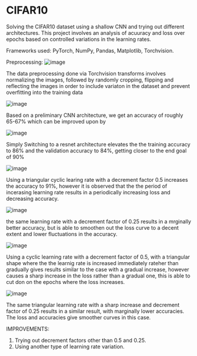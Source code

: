 # CIFAR10
Solving the CIFAR10 dataset using a shallow CNN and trying out different architectures.
This project involves an analysis of acuuracy and loss over epochs based on controlled variations in the learning rates. 

Frameworks used: PyTorch, NumPy, Pandas, Matplotlib, Torchvision.

Preprocessing:
![image](https://user-images.githubusercontent.com/74304695/183104278-152d4e30-26a0-4417-b450-62a5090e22b7.png)

The data preprocessing done via Torchvision transforms involves normalizing the images, followed by randomly cropping, flipping and reflecting the images in order to include variaton in the dataset and prevent overfitting into the training data  

![image](https://user-images.githubusercontent.com/74304695/183101235-8d2ddaba-af29-45d5-a176-666217876576.png)

Based on a preliminary CNN architecture, we get an accuracy of roughly 65-67% which can be improved upon by 

![image](https://user-images.githubusercontent.com/74304695/183103380-6b6d1005-6e96-4a90-88a2-ee262953f429.png)

Simply Switching to a resnet architecture elevates the the training accuracy to 86% and the validation accuracy to 84%, getting closer to the end goal of 90%

![image](https://user-images.githubusercontent.com/74304695/183109461-3b72c087-f8eb-4f91-af02-8292207e29e9.png)

Using a triangular cyclic learing rate with a decrement factor 0.5 increases the accuracy to 91%, however it is observed that the the period of incerasing learning rate results in a periodically increasing loss and decreasing accuracy. 

![image](https://user-images.githubusercontent.com/74304695/183109872-18edf6dd-0b54-4675-8997-bdc2dc644b4c.png)

the same learning rate with a decrement factor of 0.25 results in a mrginally better accuracy, but is able to smoothen out the loss curve to a decent extent and lower fluctuations in the accuracy. 

![image](https://user-images.githubusercontent.com/74304695/183105500-d4f6f3ac-49bd-4eaf-8225-e058a79891a6.png) 

Using a cyclic learning rate with a decrement factor of 0.5, with a triangular shape where the the learnig rate is increased immediately rateher than gradually gives results similar to the case with a gradual increase, however causes a sharp increase in the loss rather than a gradual one, this is able to cut don on the epochs where the loss increases.

![image](https://user-images.githubusercontent.com/74304695/183106929-107b011e-9a89-4d96-a84b-527ace06b8e6.png)

The same triangular learning rate with a sharp increase and decrement factor of 0.25 results in a similar result, with marginally lower accuracies. The loss and accuracies give smoother curves in this case. 




IMPROVEMENTS: 
1. Trying out decrement factors other than 0.5 and 0.25.
2. Using another type of learning rate variation. 
